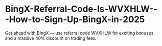 # BingX-Referral-Code-Is-WVXHLW---How-to-Sign-Up-BingX-in-2025
Get ahead with BingX — use referral code WVXHLW for exciting bonuses and a massive 40% discount on trading fees.
